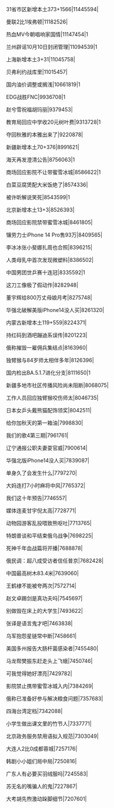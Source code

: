 31省市区新增本土373+1566|11445594|

曼联2比1埃弗顿|11182526|

热血MV今朝唱响家国情|11147454|1

兰州辟谣10月10日封闭管理|11094539|1

上海新增本土3+31|11045758|

贝弗利约战库里|11015457|

国内油价调整或搁浅|10661819|1

EDG战胜FNC|9936708|1

赵兮雪祝福胡玛丽|9379453|

教育局回应中学收20元树叶费|9313728|1

夺回秋雅的本雅出来了|9220878|

新疆新增本土70+376|8991621|

海天再发澄清公告|8756063|1

商场回应影院不让带蜜雪冰城|8586622|1

白菜豆腐煲配大米饭绝了|8574336|

被许昕解说笑死|8543599|1

北京新增本土13+3|8526393|

商场回应影院禁带蜜雪冰城|8461805|

镶劳力士iPhone 14 Pro售93万|8409565|

李冰冰张小斐娜扎周也合照|8396215|

人类母乳中首次发现微塑料|8386502|

中国男团世乒赛十连冠|8335592|1

这刀工像极了假动作|8282948|

董宇辉给800万丈母娘月考|8275748|

华强北破解美版iPhone14没人买|8261320|

内蒙古新增本土119+559|8224371|

持红码到酒吧蹦迪系误传|8201223|

俄称摧毁一雇佣兵集结点|8163960|

独臂猴与84岁师太相伴多年|8126396|

国内检出BA.5.1.7进化分支|8111650|1

新疆多地市社区传播风险尚未阻断|8068075|

工作人员回应独臂猴咬伤师太|8046735|

日本女乒头戴熊猫配饰领奖|8042511|

给你加秋天的第一箱油|7998830|

我们的歌4第三期|7961761|

辽宁通报公职夫妻耍官威|7900614|

华强北版iPhone14没人买|7839087|

单身久了会发生什么|7797270|

大妈连打7小时麻将中风|7765372|

我们这十年预告|7746557|

媒体连麦甘宇倪太高|7728771|

动物园游客乱投喂致熊呕吐|7713765|

特朗普谈和平结束俄乌战争|7698225|

死神千年血战篇将开播|7688878|

俄民调：超八成受访者信任普京|7682428|

中国最高树木83.4米|7639060|

王鹤棣不能被夸两次|7572714|

赵文卓踢剑是真功夫吗|7545697|

别做毁在床上的大学生|7493622|

张译是语言鬼才吧|7463838|

乌军抱怨星链常中断|7458661|

美国多州报告大肠杆菌感染者|7455480|

马龙帮樊振东赶走头上飞蛾|7450746|

可我觉得她好漂亮|7429782|

影院禁止携带蜜雪冰城入内|7384269|

俄称已准备好参与解决粮食问题|7357683|

四海台湾定档|7342088|

小学生做出课文里的竹节人|7337771|

北京政务服务禁用语拟入规范|7303049|

大连人2比0成都蓉城|7257176|

韩剧小小姐们局中局|7250816|

广东人有必要买羽绒服吗|7245583|

苏无名的嘴骗人的鬼|7227867|

大考胡先煦激动跺脚细节|7207601|


